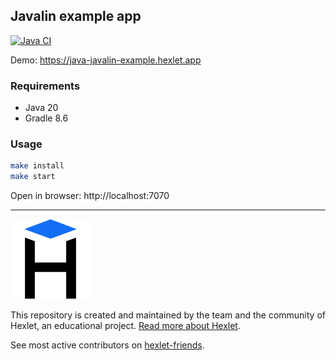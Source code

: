 ## Javalin example app

[![Java CI](https://github.com/gpiento/hexlet-javalin/actions/workflows/build.yml/badge.svg)](https://github.com/gpiento/hexlet-javalin/actions/workflows/build.yml)

Demo: https://java-javalin-example.hexlet.app

### Requirements

* Java 20
* Gradle 8.6

### Usage

```bash
make install
make start
```

Open in browser: http://localhost:7070

---
[![Hexlet Ltd. logo](https://raw.githubusercontent.com/Hexlet/assets/master/images/hexlet_logo128.png)](https://hexlet.io?utm_source=github&utm_medium=link&utm_campaign=hexlet-slim-example)

This repository is created and maintained by the team and the community of Hexlet, an educational project. [Read more about Hexlet](https://hexlet.io?utm_source=github&utm_medium=link&utm_campaign=hexlet-slim-example).

See most active contributors on [hexlet-friends](https://friends.hexlet.io/).
